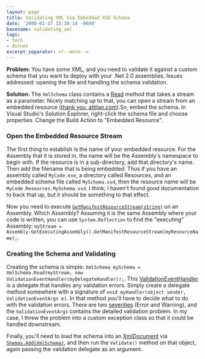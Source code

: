 ```yaml
---
layout: page
title: Validating XML Via Embedded XSD Schema
date: '2008-01-17 15:30:14 -0600'
basename: validating_xml
tags:
- tech
- dotnet
excerpt_separator: <!--more-->
---
```


**Problem:** You have some XML, and you need to validate it against a custom
schema that you want to deploy with your .Net 2.0 assemblies. Issues addressed:
opening the file and handling the schema validation.

**Solution:** The `XmlSchema` class contains a <a
href="http://msdn2.microsoft.com/en-us/library/system.xml.schema.xmlschema.read.aspx">Read</a>
method that takes a stream as a parameter. Nicely matching up to that, you can
open a stream from an embedded resource (<a
href="http://www.attilan.com/2006/08/accessing_embedded_resources_u.php">thank
you, attilan.com</a>).So, embed the schema. In Visual Studio's Solution
Explorer, right-click the schema file and choose properties. Change the Build
Action to "Embedded Resource".

<!--more-->

### Open the Embedded Resource Stream

The first thing to establish is the name of your embedded resource. For the
Assembly that it is stored in, the name will be the Assembly's namespace to
begin with. If the resource is in a sub-directory, add that directory's name.
Then add the filename that is being embedded. Thus if you have an assembly
called `MyCode.exe`, a directory called Resources, and an embedded schema file
called `MySchema.xsd`, then the resource name will be
`MyCode.Resources.MySchema.xsd`. I think; I haven't found good documentation to
back that up, but it should be something to that effect.

Now you need to execute <a
href="http://msdn2.microsoft.com/en-us/library/system.reflection.assembly.getmanifestresourcestream.aspx">`GetManifestResourceStream(string)`</a>
on an Assembly. Which Assembly? Assuming it is the same Assembly where your code
is written, you can use `System.Reflection` to find the "executing" Assembly:
`myStream =
Assembly.GetExecutingAssembly().GetManifestResourceStream(myResourceName);`.

### Creating the Schema and Validating

Creating the schema is simple: `XmlSchema mySchema = XmlSchema.Read(myStream,
new ValidationEventHandler(myDelegateHandler));`. This <a
href="ValidationEventHandler">ValidationEventHandler</a> is a delegate that
handles any validation errors. Simply create a delegate method somewhere with a
signature of `void myHandler(object sender, ValidationEventArgs e)`. In that
method you'll have to decide what to do with the validation errors. There are
two <a
href="http://msdn2.microsoft.com/en-us/library/system.xml.schema.xmlseveritytype.aspx">severities</a>
(Error and Warning), and the `ValidationEventArgs` contains the detailed
validation problem. In my case, I threw the problem into a custom exception
class so that it could be handled downstream.

Finally, you'll need to load the schema into an <a
href="http://msdn2.microsoft.com/en-us/library/system.xml.xmldocument.aspx">XmlDocument</a>
via <a
href="http://msdn2.microsoft.com/en-us/library/system.xml.xmldocument_members.aspx">`Shemas.Add(XmlSchema)`</a>,
and then run the `Validate()` method on that object, again passing the
validation delegate as an argument.
